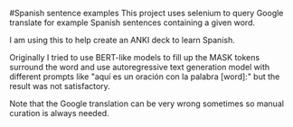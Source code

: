 #Spanish sentence examples
This project uses selenium to query Google translate for example Spanish sentences containing a given word.

I am using this to help create an ANKI deck to learn Spanish.

Originally I tried to use BERT-like models to fill up the MASK tokens surround the word and use autoregressive text generation model with different prompts like "aquí es un oración con la palabra [word]:" but the result was not satisfactory.

Note that the Google translation can be very wrong sometimes so manual curation is always needed.